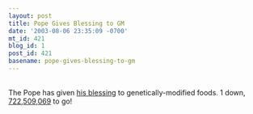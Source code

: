 ```yaml
---
layout: post
title: Pope Gives Blessing to GM
date: '2003-08-06 23:35:09 -0700'
mt_id: 421
blog_id: 1
post_id: 421
basename: pope-gives-blessing-to-gm
---
```

<br />The Pope has given <a href="http://www.wwrn.org/parse.php?idd=9340">his blessing</a> to genetically-modified foods. 1 down, <a href="http://www.internetworldstats.com/stats4.htm">722,509,069</a> to go!<br /><br /><br />
